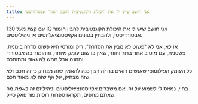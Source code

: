 ```yaml
---
title: אני חושב שיש לי את היכולת הקוגנטיבית להבין הומור אבסורדיסטי
---
```


עם קצת מעל 130 IQ אני חושב שיש לי את היכולת הקוגנטיבית להבין הומור אבסורדיסטי, ולהבחין בטונים אקזיסטנציאליזטים או ניהיליסטים.

אז לא, אני לא "פשוט לא מבין את הסדרה". ריק ומורטי היא פשוט סדרה בינונית, פשטנית, עם מוטיב אחד ברור וחוזר, שאין בו שום עומק מיוחד, וההומור בה אבסורדי ומהנה אבל ממש לא גאוני ומתוחכם.

כל העומק הפילוסופי שאנשים רואים בה זה רצון כנה להאמין שזה מצחיק כי זה חכם ולא שזה מצחיק, על אף שזה לא מאוד חכם.

בחיי, נמאס לי לשמוע על זה. אם משברים אקזיסטנציאליסטים וניהיליזם זה *באמת* מה שאתם מחפים, תקראו ספרות רוסית פור פאק סייק.
